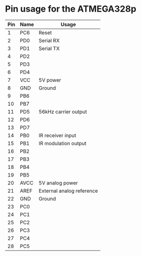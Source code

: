 # Pin usage for the ATMEGA328p

| Pin | Name | Usage
| --- | ---- | -----
| 1   | PC6  | Reset
| 2   | PD0  | Serial RX
| 3   | PD1  | Serial TX
| 4   | PD2  |
| 5   | PD3  |
| 6   | PD4  |
| 7   | VCC  | 5V power
| 8   | GND  | Ground
| 9   | PB6  |
| 10  | PB7  |
| 11  | PD5  | 56kHz carrier output
| 12  | PD6  |
| 13  | PD7  |
| 14  | PB0  | IR receiver input
| 15  | PB1  | IR modulation output
| 16  | PB2  |
| 17  | PB3  |
| 18  | PB4  |
| 19  | PB5  |
| 20  | AVCC | 5V analog power
| 21  | AREF | External analog reference
| 22  | GND  | Ground
| 23  | PC0  |
| 24  | PC1  |
| 25  | PC2  |
| 26  | PC3  |
| 27  | PC4  |
| 28  | PC5  |
